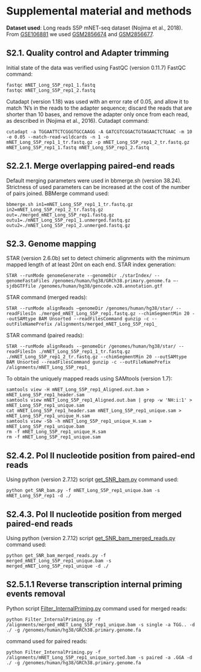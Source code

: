 # Supplemental material and methods

**Dataset used**: Long reads S5P mNET-seq dataset (Nojima et al., 2018). From [GSE106881](https://www.ncbi.nlm.nih.gov/geo/query/acc.cgi?acc=GSE106881) we used [GSM2856674](https://www.ncbi.nlm.nih.gov/geo/query/acc.cgi?acc=GSM2856674) and [GSM2856677](https://www.ncbi.nlm.nih.gov/geo/query/acc.cgi?acc=GSM2856677).

## S2.1. Quality control and Adapter trimming
Initial state of the data was verified using FastQC (version 0.11.7)
FastQC command:
```
fastqc mNET_Long_S5P_rep1_1.fastq
fastqc mNET_Long_S5P_rep1_2.fastq
```

Cutadapt (version 1.18) was used with an error rate of 0.05, and allow it to match ‘N’s in the reads to the adapter sequence; discard the reads that are shorter than 10 bases, and remove the adapter only once from each read, as described in (Nojima et al., 2016).
Cutadapt command:
```
cutadapt -a TGGAATTCTCGGGTGCCAAGG -A GATCGTCGGACTGTAGAACTCTGAAC -m 10 -e 0.05 --match-read-wildcards -n 1 -o mNET_Long_S5P_rep1_1_tr.fastq.gz -p mNET_Long_S5P_rep1_2_tr.fastq.gz mNET_Long_S5P_rep1_1.fastq mNET_Long_S5P_rep1_2.fastq
```

## S2.2.1. Merge overlapping paired-end reads

Default merging parameters were used in bbmerge.sh (version 38.24). Strictness of used parameters can be increased at the cost of the number of pairs joined.
BBMerge command used:
```
bbmerge.sh in1=mNET_Long_S5P_rep1_1_tr.fastq.gz in2=mNET_Long_S5P_rep1_2_tr.fastq.gz out=./merged_mNET_Long_S5P_rep1.fastq.gz outu1=./mNET_Long_S5P_rep1_1.unmerged.fastq.gz outu2=./mNET_Long_S5P_rep1_2.unmerged.fastq.gz
```


## S2.3. Genome mapping
STAR (version 2.6.0b) set to detect chimeric alignments with the minimum mapped length of at least 20nt on each end.
STAR index generation:
```
STAR --runMode genomeGenerate --genomeDir ./starIndex/ --genomeFastaFiles /genomes/human/hg38/GRCh38.primary.genome.fa –-sjdbGTFfile /genomes/human/hg38/gencode.v28.annotation.gtf
```
STAR command (merged reads):
```
STAR --runMode alignReads –genomeDir /genomes/human/hg38/star/ --readFilesIn ./merged_mNET_Long_S5P_rep1.fastq.gz --chimSegmentMin 20 --outSAMtype BAM Unsorted --readFilesCommand gunzip -c --outFileNamePrefix /alignments/merged_mNET_Long_S5P_rep1_
```
STAR command (paired reads):
```
STAR --runMode alignReads --genomeDir /genomes/human/hg38/star/ --readFilesIn ./mNET_Long_S5P_rep1_1_tr.fastq.gz ./mNET_Long_S5P_rep1_2_tr.fastq.gz --chimSegmentMin 20 --outSAMtype BAM Unsorted --readFilesCommand gunzip -c --outFileNamePrefix /alignments/mNET_Long_S5P_rep1_
```
To obtain the uniquely mapped reads using SAMtools (version 1.7):
```
samtools view -H mNET_Long_S5P_rep1_Aligned.out.bam > mNET_Long_S5P_rep1_header.sam
samtools view mNET_Long_S5P_rep1_Aligned.out.bam | grep -w 'NH:i:1' > mNET_Long_S5P_rep1_unique.sam
cat mNET_Long_S5P_rep1_header.sam mNET_Long_S5P_rep1_unique.sam > mNET_Long_S5P_rep1_unique_H.sam
samtools view -Sb -h mNET_Long_S5P_rep1_unique_H.sam > mNET_Long_S5P_rep1_unique.bam
rm -f mNET_Long_S5P_rep1_unique_H.sam
rm -f mNET_Long_S5P_rep1_unique.sam
```

## S2.4.2. Pol II nucleotide position from paired-end reads 
Using python (version 2.7.12) script [get_SNR_bam.py](https://github.com/tomasgomes/mNET_snr)
command used:
```
python get_SNR_bam.py -f mNET_Long_S5P_rep1_unique.bam -s mNET_Long_S5P_rep1 -d ./
```

## S2.4.3. Pol II nucleotide position from merged paired-end reads
Using python (version 2.7.12) script [get_SNR_bam_merged_reads.py](https://github.com/kennyrebelo/mNET_snr)
command used:
```
python get_SNR_bam_merged_reads.py -f merged_mNET_Long_S5P_rep1_unique.bam -s merged_mNET_Long_S5P_rep1_unique -d ./
```


## S2.5.1.1 Reverse transcription internal priming events removal
Python script [Filter_InternalPriming.py](https://github.com/kennyrebelo/Filtering_InternalPriming)
command used for merged reads:
```
python Filter_InternalPriming.py -f /alignments/merged_mNET_Long_S5P_rep1_unique.bam -s single -a TGG.. -d ./ -g /genomes/human/hg38/GRCh38.primary.genome.fa
```
command used for paired reads:
```
python Filter_InternalPriming.py -f /alignments/mNET_Long_S5P_rep1_unique_sorted.bam -s paired -a .GGA -d ./ -g /genomes/human/hg38/GRCh38.primary.genome.fa
```
